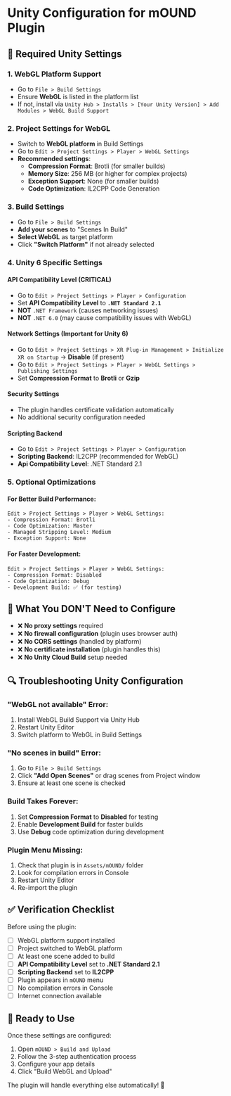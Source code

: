 # Unity Configuration for mOUND Plugin

## 🔧 Required Unity Settings

### 1. **WebGL Platform Support**
- Go to `File > Build Settings`
- Ensure **WebGL** is listed in the platform list
- If not, install via `Unity Hub > Installs > [Your Unity Version] > Add Modules > WebGL Build Support`

### 2. **Project Settings for WebGL**
- Switch to **WebGL platform** in Build Settings
- Go to `Edit > Project Settings > Player > WebGL Settings`
- **Recommended settings**:
  - **Compression Format**: Brotli (for smaller builds)
  - **Memory Size**: 256 MB (or higher for complex projects)
  - **Exception Support**: None (for smaller builds)
  - **Code Optimization**: IL2CPP Code Generation

### 3. **Build Settings**
- Go to `File > Build Settings`
- **Add your scenes** to "Scenes In Build"
- **Select WebGL** as target platform
- Click **"Switch Platform"** if not already selected

### 4. **Unity 6 Specific Settings**

#### **API Compatibility Level (CRITICAL)**
- Go to `Edit > Project Settings > Player > Configuration`
- Set **API Compatibility Level** to **`.NET Standard 2.1`** 
- **NOT** `.NET Framework` (causes networking issues)
- **NOT** `.NET 6.0` (may cause compatibility issues with WebGL)

#### **Network Settings (Important for Unity 6)**
- Go to `Edit > Project Settings > XR Plug-in Management > Initialize XR on Startup` → **Disable** (if present)
- Go to `Edit > Project Settings > Player > WebGL Settings > Publishing Settings`
- Set **Compression Format** to **Brotli** or **Gzip**

#### **Security Settings**
- The plugin handles certificate validation automatically
- No additional security configuration needed

#### **Scripting Backend**
- Go to `Edit > Project Settings > Player > Configuration`
- **Scripting Backend**: IL2CPP (recommended for WebGL)
- **Api Compatibility Level**: .NET Standard 2.1

### 5. **Optional Optimizations**

#### **For Better Build Performance:**
```
Edit > Project Settings > Player > WebGL Settings:
- Compression Format: Brotli
- Code Optimization: Master  
- Managed Stripping Level: Medium
- Exception Support: None
```

#### **For Faster Development:**
```
Edit > Project Settings > Player > WebGL Settings:
- Compression Format: Disabled
- Code Optimization: Debug
- Development Build: ✅ (for testing)
```

## 🚫 **What You DON'T Need to Configure**

- ❌ **No proxy settings** required
- ❌ **No firewall configuration** (plugin uses browser auth)
- ❌ **No CORS settings** (handled by platform)
- ❌ **No certificate installation** (plugin handles this)
- ❌ **No Unity Cloud Build** setup needed

## 🔍 **Troubleshooting Unity Configuration**

### **"WebGL not available" Error:**
1. Install WebGL Build Support via Unity Hub
2. Restart Unity Editor
3. Switch platform to WebGL in Build Settings

### **"No scenes in build" Error:**
1. Go to `File > Build Settings`
2. Click **"Add Open Scenes"** or drag scenes from Project window
3. Ensure at least one scene is checked

### **Build Takes Forever:**
1. Set **Compression Format** to **Disabled** for testing
2. Enable **Development Build** for faster builds
3. Use **Debug** code optimization during development

### **Plugin Menu Missing:**
1. Check that plugin is in `Assets/mOUND/` folder
2. Look for compilation errors in Console
3. Restart Unity Editor
4. Re-import the plugin

## ✅ **Verification Checklist**

Before using the plugin:
- [ ] WebGL platform support installed
- [ ] Project switched to WebGL platform  
- [ ] At least one scene added to build
- [ ] **API Compatibility Level** set to **.NET Standard 2.1**
- [ ] **Scripting Backend** set to **IL2CPP**
- [ ] Plugin appears in `mOUND` menu
- [ ] No compilation errors in Console
- [ ] Internet connection available

## 🎯 **Ready to Use**

Once these settings are configured:
1. Open `mOUND > Build and Upload`
2. Follow the 3-step authentication process
3. Configure your app details
4. Click "Build WebGL and Upload"

The plugin will handle everything else automatically! 🚀
